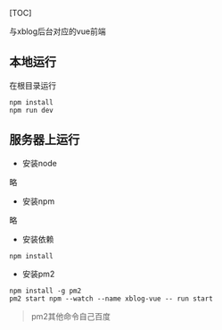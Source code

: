 [TOC]


与xblog后台对应的vue前端

## 本地运行

在根目录运行

```
npm install
npm run dev
```

## 服务器上运行


- 安装node

略

- 安装npm

略

- 安装依赖

```
npm install
```

- 安装pm2

```
npm install -g pm2
pm2 start npm --watch --name xblog-vue -- run start
```

> pm2其他命令自己百度
